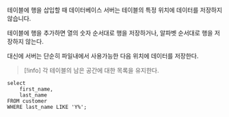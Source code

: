 
테이블에 행을 삽입할 때 데이터베이스 서버는 테이블의 특정 위치에 데이터를 저장하지 않습니다.

테이블에 행을 추가하면 열의 숫자 순서대로 행을 저장하거나, 알파벳 순서대로 행을 저장하지 않는다.

대신에 서버는 단순히 파일내에서 사용가능한 다음 위치에 데이터를 저장한다.

>[!info] 각 테이블의 남은 공간에 대한 목록을 유지한다.

```mysql
select 
	first_name, 
	last_name
FROM customer
WHERE last_name LIKE 'Y%';
```

```sh

```